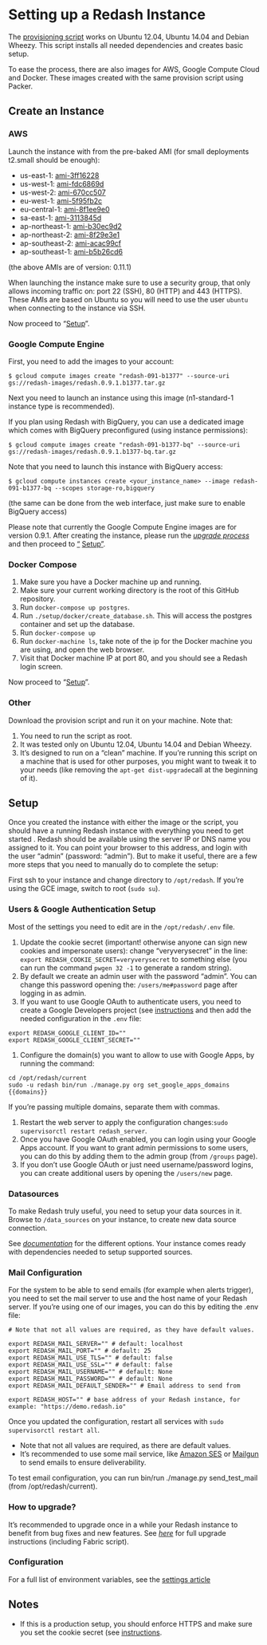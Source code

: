 # Setting up a Redash Instance

The [provisioning script](https://raw.githubusercontent.com/getredash/redash/master/setup/ubuntu/bootstrap.sh) works on Ubuntu 12.04, Ubuntu 14.04 and Debian Wheezy. This script installs all needed dependencies and creates basic setup.

To ease the process, there are also images for AWS, Google Compute Cloud and Docker. These images created with the same provision script using Packer.

## Create an Instance

### AWS

Launch the instance with from the pre-baked AMI (for small deployments t2.small should be enough):

* us-east-1: [ami-3ff16228](https://console.aws.amazon.com/ec2/home?region=us-east-1#LaunchInstanceWizard:ami=ami-3ff16228)
* us-west-1: [ami-fdc6869d](https://console.aws.amazon.com/ec2/home?region=us-west-1#LaunchInstanceWizard:ami=ami-fdc6869d)
* us-west-2: [ami-670cc507](https://console.aws.amazon.com/ec2/home?region=us-west-2#LaunchInstanceWizard:ami=ami-670cc507)
* eu-west-1: [ami-5f95fb2c](https://console.aws.amazon.com/ec2/home?region=eu-west-1#LaunchInstanceWizard:ami=ami-5f95fb2c)
* eu-central-1: [ami-8f1ee9e0](https://console.aws.amazon.com/ec2/home?region=eu-central-1#LaunchInstanceWizard:ami=ami-8f1ee9e0)
* sa-east-1: [ami-3113845d](https://console.aws.amazon.com/ec2/home?region=sa-east-1#LaunchInstanceWizard:ami=ami-3113845d)
* ap-northeast-1: [ami-b30ec9d2](https://console.aws.amazon.com/ec2/home?region=ap-northeast-1#LaunchInstanceWizard:ami=ami-b30ec9d2)
* ap-northeast-2: [ami-8f29e3e1](https://console.aws.amazon.com/ec2/home?region=ap-northeast-2#LaunchInstanceWizard:ami=ami-8f29e3e1)
* ap-southeast-2: [ami-acac99cf](https://console.aws.amazon.com/ec2/home?region=ap-southeast-2#LaunchInstanceWizard:ami=ami-acac99cf)
* ap-southeast-1: [ami-b5b26cd6](https://console.aws.amazon.com/ec2/home?region=ap-southeast-1#LaunchInstanceWizard:ami=ami-b5b26cd6)

(the above AMIs are of version: 0.11.1)

When launching the instance make sure to use a security group, that only allows incoming traffic on: port 22 (SSH), 80 (HTTP) and 443 (HTTPS). These AMIs are based on Ubuntu so you will need to use the user `ubuntu` when connecting to the instance via SSH.

Now proceed to “[Setup](#setup-redash-instance-setup)”.

### Google Compute Engine

First, you need to add the images to your account:

```
$ gcloud compute images create "redash-091-b1377" --source-uri gs://redash-images/redash.0.9.1.b1377.tar.gz

```

Next you need to launch an instance using this image (n1-standard-1 instance type is recommended).

If you plan using Redash with BigQuery, you can use a dedicated image which comes with BigQuery preconfigured (using instance permissions):

```
$ gcloud compute images create "redash-091-b1377-bq" --source-uri gs://redash-images/redash.0.9.1.b1377-bq.tar.gz

```

Note that you need to launch this instance with BigQuery access:

```
$ gcloud compute instances create <your_instance_name> --image redash-091-b1377-bq --scopes storage-ro,bigquery

```

(the same can be done from the web interface, just make sure to enable BigQuery access)

Please note that currently the Google Compute Engine images are for version 0.9.1. After creating the instance, please run the [_upgrade process_](../maintenance/how-to-upgrade-redash.md) and then proceed to [“](#setup-redash-instance-setup) [Setup](#setup-redash-instance-setup)[”](#setup-redash-instance-setup).

### Docker Compose

1. Make sure you have a Docker machine up and running.
2. Make sure your current working directory is the root of this GitHub repository.
3. Run `docker-compose up postgres`.
4. Run `./setup/docker/create_database.sh`. This will access the postgres container and set up the database.
5. Run `docker-compose up`
6. Run `docker-machine ls`, take note of the ip for the Docker machine you are using, and open the web browser.
7. Visit that Docker machine IP at port 80, and you should see a Redash login screen.

Now proceed to “[Setup](#setup-redash-instance-setup)”.

### Other

Download the provision script and run it on your machine. Note that:

1. You need to run the script as root.
2. It was tested only on Ubuntu 12.04, Ubuntu 14.04 and Debian Wheezy.
3. It’s designed to run on a “clean” machine. If you’re running this script on a machine that is used for other purposes, you might want to tweak it to your needs (like removing the `apt-get dist-upgrade`call at the beginning of it).

## <a name="setup-redash-instance-setup"></a> Setup

Once you created the instance with either the image or the script, you should have a running Redash instance with everything you need to get started . Redash should be available using the server IP or DNS name you assigned to it. You can point your browser to this address, and login with the user “admin” (password: “admin”). But to make it useful, there are a few more steps that you need to manually do to complete the setup:

First ssh to your instance and change directory to `/opt/redash`. If you’re using the GCE image, switch to root (`sudo su`).

### Users & Google Authentication Setup

Most of the settings you need to edit are in the `/opt/redash/.env` file.

1. Update the cookie secret (important! otherwise anyone can sign new cookies and impersonate users): change “veryverysecret” in the line: `export REDASH_COOKIE_SECRET=veryverysecret` to something else (you can run the command `pwgen 32 -1` to generate a random string).
2. By default we create an admin user with the password “admin”. You can change this password opening the: `/users/me#password` page after logging in as admin.
3. If you want to use Google OAuth to authenticate users, you need to create a Google Developers project (see [instructions](../setup/how-to-create-a-google-developers-project.md) and then add the needed configuration in the `.env` file:

```
export REDASH_GOOGLE_CLIENT_ID=""
export REDASH_GOOGLE_CLIENT_SECRET=""

```

1. Configure the domain(s) you want to allow to use with Google Apps, by running the command:

```
cd /opt/redash/current
sudo -u redash bin/run ./manage.py org set_google_apps_domains {{domains}}

```

If you’re passing multiple domains, separate them with commas.

1. Restart the web server to apply the configuration changes:`sudo supervisorctl restart redash_server`.
2. Once you have Google OAuth enabled, you can login using your Google Apps account. If you want to grant admin permissions to some users, you can do this by adding them to the admin group (from `/groups` page).
3. If you don’t use Google OAuth or just need username/password logins, you can create additional users by opening the `/users/new` page.

### Datasources

To make Redash truly useful, you need to setup your data sources in it. Browse to `/data_sources` on your instance, to create new data source connection.

See [_documentation_](../help/setup/supported-data-sources.md) for the different options. Your instance comes ready with dependencies needed to setup supported sources.

### Mail Configuration

For the system to be able to send emails (for example when alerts trigger), you need to set the mail server to use and the host name of your Redash server. If you’re using one of our images, you can do this by editing the .env file:

```
# Note that not all values are required, as they have default values.

export REDASH_MAIL_SERVER="" # default: localhost
export REDASH_MAIL_PORT="" # default: 25
export REDASH_MAIL_USE_TLS="" # default: false
export REDASH_MAIL_USE_SSL="" # default: false
export REDASH_MAIL_USERNAME="" # default: None
export REDASH_MAIL_PASSWORD="" # default: None
export REDASH_MAIL_DEFAULT_SENDER="" # Email address to send from

export REDASH_HOST="" # base address of your Redash instance, for example: "https://demo.redash.io"

```

Once you updated the configuration, restart all services with `sudo supervisorctl restart all`.

* Note that not all values are required, as there are default values.
* It’s recommended to use some mail service, like [Amazon SES](https://aws.amazon.com/ses/) or [Mailgun](http://www.mailgun.com/) to send emails to ensure deliverability.

To test email configuration, you can run bin/run ./manage.py send_test_mail (from /opt/redash/current).

### How to upgrade?

It’s recommended to upgrade once in a while your Redash instance to benefit from bug fixes and new features. See [_here_](../maintenance/how-to-upgrade-redash.md) for full upgrade instructions (including Fabric script).

### Configuration

For a full list of environment variables, see the [settings article](../setup/settings-environment-variables.md)

## Notes

* If this is a production setup, you should enforce HTTPS and make sure you set the cookie secret (see [instructions](../setup/ssl-https-setup.md).
